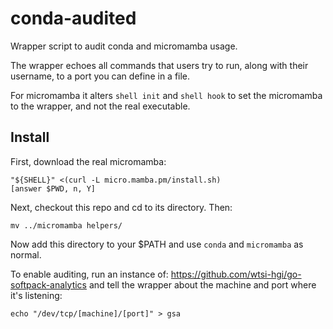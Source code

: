# conda-audited
Wrapper script to audit conda and micromamba usage.

The wrapper echoes all commands that users try to run, along with their
username, to a port you can define in a file.

For micromamba it alters `shell init` and `shell hook` to set the micromamba to
the wrapper, and not the real executable.

## Install
First, download the real micromamba:

```
"${SHELL}" <(curl -L micro.mamba.pm/install.sh)
[answer $PWD, n, Y]
```

Next, checkout this repo and cd to its directory. Then:

```
mv ../micromamba helpers/
```

Now add this directory to your $PATH and use `conda` and `micromamba` as normal.

To enable auditing, run an instance of:
https://github.com/wtsi-hgi/go-softpack-analytics
and tell the wrapper about the machine and port where it's listening:

```
echo "/dev/tcp/[machine]/[port]" > gsa
```
